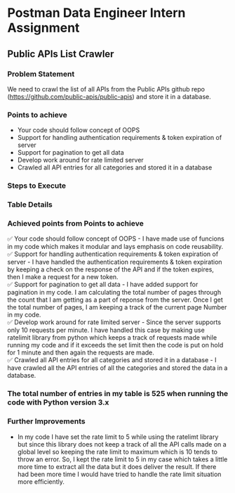 # Postman Data Engineer Intern Assignment
## Public APIs List Crawler

### Problem Statement
We need to crawl the list of all APIs from the Public APIs github repo (https://github.com/public-apis/public-apis) and store it in a database.

### Points to achieve
- Your code should follow concept of OOPS
- Support for handling authentication requirements & token expiration of server
- Support for pagination to get all data
- Develop work around for rate limited server
- Crawled all API entries for all categories and stored it in a database

### Steps to Execute


### Table Details

### Achieved points from Points to achieve


✅ Your code should follow concept of OOPS - I have made use of funcions in my code which makes it modular and lays emphasis on code reusability.<br>
✅ Support for handling authentication requirements & token expiration of server - I have handled the authentication requirements & token expiration by keeping a check on the response of the API and if the token expires, then I make a request for a new token.<br>
✅ Support for pagination to get all data - I have added support for pagination in my code. I am calculating the total number of pages through the count that I am getting as a part of reponse from the server. Once I get the total number of pages, I am keeping a track of the current page Number in my code.<br>
✅ Develop work around for rate limited server - Since the server supports only 10 requests per minute. I have handled this case by making use ratelimit library from python which keeps a track of requests made while running my code and if it exceeds the set limit then the code is put on hold for 1 minute and then again the requests are made.<br>
✅ Crawled all API entries for all categories and stored it in a database - I have crawled all the API entries of all the categories and stored the data in a database.<br>

### The total number of entries in my table is 525 when running the code with Python version 3.x

### Further Improvements
- In my code I have set the rate limit to 5 while using the ratelimt library but since this library does not keep a track of all the API calls made on a global level so keeping the rate limit to maximum which is 10 tends to throw an error. So, I kept the rate limit to 5 in my case which takes a little more time to extract all the data but it does deliver the result. If there had been more time I would have tried to handle the rate limit situation more efficiently.
